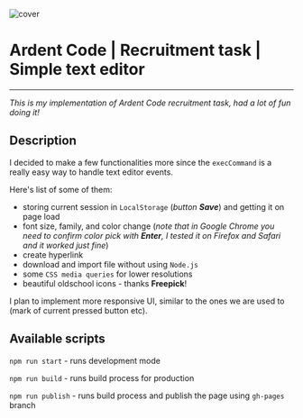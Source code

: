 ![cover](https://mateuszlason.github.io/ArdentCode-recruitment-task/)

# Ardent Code | Recruitment task | Simple text editor

---

_This is my implementation of Ardent Code recruitment task, had a lot of fun doing it!_

## Description

I decided to make a few functionalities more since the `execCommand` is a really easy way to handle text editor events.

Here's list of some of them:

- storing current session in `LocalStorage` (_button **Save**_) and getting it on page load
- font size, family, and color change (_note that in Google Chrome you need to confirm color pick with **Enter**, I tested it on Firefox and Safari and it worked just fine_)
- create hyperlink
- download and import file without using `Node.js`
- some `CSS media queries` for lower resolutions
- beautiful oldschool icons - thanks **Freepick**!

I plan to implement more responsive UI, similar to the ones we are used to (mark of current pressed button etc).

## Available scripts

`npm run start` - runs development mode

`npm run build` - runs build process for production

`npm run publish` - runs build process and publish the page using `gh-pages` branch
